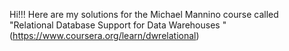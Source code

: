 
Hi!!!
Here are my solutions for the Michael Mannino course called "Relational Database Support for Data Warehouses
" (https://www.coursera.org/learn/dwrelational)
